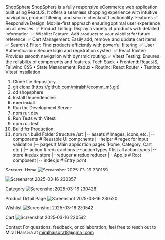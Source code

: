 ShopSphere
ShopSphere is a fully responsive eCommerce web application built using ReactJS. It offers a seamless shopping experience with intuitive navigation, product filtering, and secure checkout functionality.
Features
✅ Responsive Design: Mobile-first approach ensuring optimal user experience on all devices.
✅ Product Listing: Display a variety of products with detailed information.
✅ Wishlist Feature: Add products to your wishlist for future reference.
✅ Cart Management: Easily add, remove, and update cart items.
✅ Search & Filter: Find products efficiently with powerful filtering.
✅ User Authentication: Secure login and registration system. 
✅ React Router: Provides smooth navigation with dynamic routing.
✅ Vitest Testing: Ensures the reliability of components and features.
Tech Stack
•	Frontend: ReactJS, Tailwind CSS
•	State Management: Redux 
•	Routing: React Router
•	Testing: Vitest
Installation
1.	Clone the Repository:
2.	git clone (https://github.com/miralsh/ecomm_m3.git)
3.	cd shopsphere
4.	Install Dependencies:
5.	npm install
6.	Run the Development Server:
7.	npm run dev
8.	Run Tests with Vitest:
9.	npm run test
10.	Build for Production:
11.	npm run build
Folder Structure
/src
  |-- assets          # Images, icons, etc.
  |-- components      # Reusable UI components
  |--helper           # regex for input validation
  |-- pages           # Main application pages (Home, Category, Cart etc.)
  |-- action        # redux actions
  |-- actionTypes     # list all action types 
  |--store  	#redux store
  |--reducer       # redux reducer 
  |-- App.js          # Root component
  |-- index.js        # Entry point

Screens:
Home
![Screenshot 2025-03-16 230159](https://github.com/user-attachments/assets/abe05eea-178e-4a69-8bbc-d906e623c7f0)

![Screenshot 2025-03-16 230357](https://github.com/user-attachments/assets/09b7bea7-a845-4a3a-9588-b76805dd80fb)

Category
![Screenshot 2025-03-16 230428](https://github.com/user-attachments/assets/6c0eac7d-bd38-4247-ac67-6ef22ac139f2)

Product Detail Page
![Screenshot 2025-03-16 230520](https://github.com/user-attachments/assets/b6eb577c-024c-4cd0-95e1-054988f42514)

Wishlist
![Screenshot 2025-03-16 230542](https://github.com/user-attachments/assets/8b07dcd7-0c6d-40e7-958a-a9b165dfddfe)

Cart
![Screenshot 2025-03-16 230542](https://github.com/user-attachments/assets/e3055b82-2867-42c0-9a02-8b36c89a817d)






Contact
For questions, feedback, or collaboration, feel free to reach out to Miral Harsora at miralharsora18@gmail.com

